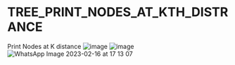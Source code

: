 # TREE_PRINT_NODES_AT_KTH_DISTRANCE
Print Nodes at K distance
![image](https://user-images.githubusercontent.com/115396834/219355628-b0b6f4ff-cb80-4cdf-b1fd-aace4088cc08.png)
![image](https://user-images.githubusercontent.com/115396834/219355744-16a537c0-b533-420c-80a4-392c6da73194.png)
![WhatsApp Image 2023-02-16 at 17 13 07](https://user-images.githubusercontent.com/115396834/219355972-dfc02a57-5e0e-4fe2-aa32-85c80f19df2d.jpg)
